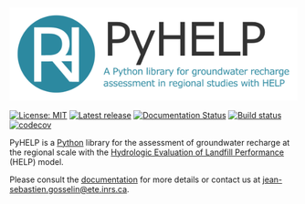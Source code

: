![PyHELP](./images/pyhelp_banner.png)

[![License: MIT](https://img.shields.io/badge/License-MIT-yellow.svg)](https://opensource.org/licenses/MIT)
[![Latest release](https://img.shields.io/github/release/cgq-qgc/pyhelp.svg)](https://github.com/cgq-qgc/pyhelp/releases)
[![Documentation Status](https://readthedocs.org/projects/pyhelp/badge/?version=latest)](http://pyhelp.readthedocs.io)
[![Build status](https://ci.appveyor.com/api/projects/status/ns6s8x0hkd31ffb3/branch/master?svg=true)](https://ci.appveyor.com/project/jnsebgosselin/pyhelp-rd625/branch/master)
[![codecov](https://codecov.io/gh/cgq-qgc/pyhelp/branch/master/graph/badge.svg)](https://codecov.io/gh/cgq-qgc/pyhelp)


PyHELP is a [Python](https://www.python.org/) library for the assessment of groundwater recharge at the regional scale with the [Hydrologic Evaluation of Landfill Performance](https://www.epa.gov/land-research/hydrologic-evaluation-landfill-performance-help-model) (HELP) model.

Please consult the [documentation](http://pyhelp.readthedocs.io) for more details or contact us at [jean-sebastien.gosselin@ete.inrs.ca](mailto:jean-sebastien.gosselin@ete.inrs.ca).
